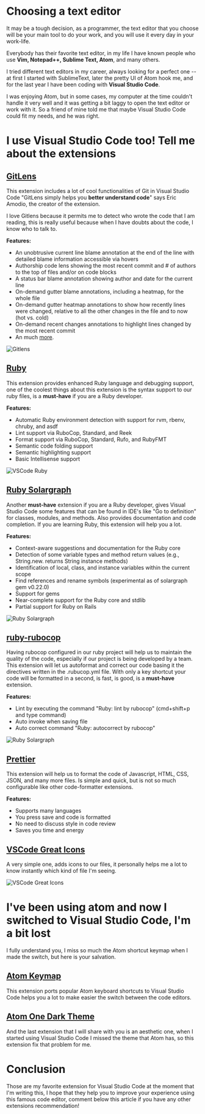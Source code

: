 # Choosing a text editor

It may be a tough decision, as a programmer, the text editor that you choose will be your main tool to do your work, and you will use it every day in your work-life.

Everybody has their favorite text editor, in my life I have known people who use **Vim, Notepad++, Sublime Text, Atom**, and many others.

I tried different text editors in my career, always looking for a perfect one -- at first I started with SublimeText, later the pretty UI of Atom hook me, and for the last year I have been coding with **Visual Studio Code**.

I was enjoying Atom, but in some cases, my computer at the time couldn't handle it very well and it was getting a bit laggy to open the text editor or work with it. So a friend of mine told me that maybe Visual Studio Code could fit my needs, and he was right.

# I use Visual Studio Code too! Tell me about the extensions

## [GitLens](https://marketplace.visualstudio.com/items?itemName=eamodio.gitlens)

This extension includes a lot of cool functionalities of Git in Visual Studio Code "GitLens simply helps you **better understand code**" says Eric Amodio, the creator of the extension.

I love Gitlens because it permits me to detect who wrote the code that I am reading, this is really useful because when I have doubts about the code, I know who to talk to.

**Features:**

- An unobtrusive current line blame annotation at the end of the line with detailed blame information accessible via hovers
- Authorship code lens showing the most recent commit and # of authors to the top of files and/or on code blocks
- A status bar blame annotation showing author and date for the current line
- On-demand gutter blame annotations, including a heatmap, for the whole file
- On-demand gutter heatmap annotations to show how recently lines were changed, relative to all the other changes in the file and to now (hot vs. cold)
- On-demand recent changes annotations to highlight lines changed by the most recent commit
- An much [more](https://gitlens.amod.io/#features).

![Gitlens](images/gitlens-preview.gif)

## [Ruby](https://marketplace.visualstudio.com/items?itemName=rebornix.Ruby)

This extension provides enhanced Ruby language and debugging support, one of the coolest things about this extension is the syntax support to our ruby files, is a **must-have** if you are a Ruby developer.

**Features:**

- Automatic Ruby environment detection with support for rvm, rbenv, chruby, and asdf
- Lint support via RuboCop, Standard, and Reek
- Format support via RuboCop, Standard, Rufo, and RubyFMT
- Semantic code folding support
- Semantic highlighting support
- Basic Intellisense support

![VSCode Ruby](images/vsrubycode.png)

## [Ruby Solargraph](https://marketplace.visualstudio.com/items?itemName=castwide.solargraph)

Another **must-have** extension if you are a Ruby developer, gives Visual Studio Code some features that can be found in IDE's like "Go to definition" for classes, modules, and methods. Also provides documentation and code completion. If you are learning Ruby, this extension will help you a lot.

**Features:**

- Context-aware suggestions and documentation for the Ruby core
- Detection of some variable types and method return values (e.g., String.new. returns String instance methods)
- Identification of local, class, and instance variables within the current scope
- Find references and rename symbols (experimental as of solargraph gem v0.22.0)
- Support for gems
- Near-complete support for the Ruby core and stdlib
- Partial support for Ruby on Rails

![Ruby Solargraph](images/rubysolargraph.gif)

## [ruby-rubocop](https://marketplace.visualstudio.com/items?itemName=misogi.ruby-rubocop)

Having rubocop configured in our ruby project will help us to maintain the quality of the code, especially if our project is being developed by a team. This extension will let us autoformat and correct our code basing it the directives written in the .rubucop.yml file. With only a key shortcut your code will be formatted in a second, is fast, is good, is a **must-have** extension.

**Features:**

- Lint by executing the command "Ruby: lint by rubocop" (cmd+shift+p and type command)
- Auto invoke when saving file
- Auto correct command "Ruby: autocorrect by rubocop"

![Ruby Solargraph](images/rubyrubocop.gif)

## [Prettier](https://marketplace.visualstudio.com/items?itemName=esbenp.prettier-vscode)

This extension will help us to format the code of Javascript, HTML, CSS, JSON, and many more files. Is simple and quick, but is not so much configurable like other code-formatter extensions.

**Features:**

- Supports many languages
- You press save and code is formatted
- No need to discuss style in code review
- Saves you time and energy

## [VSCode Great Icons](https://marketplace.visualstudio.com/items?itemName=emmanuelbeziat.vscode-great-icons)

A very simple one, adds icons to our files, it personally helps me a lot to know instantly which kind of file I'm seeing.

![VSCode Great Icons](images/vscodegreaticons.jpg)


# I&#39;ve been using atom and now I switched to Visual Studio Code, I&#39;m a bit lost

I fully understand you, I miss so much the Atom shortcut keymap when I made the switch, but here is your salvation.

## [Atom Keymap](https://marketplace.visualstudio.com/items?itemName=ms-vscode.atom-keybindings)

This extension ports popular Atom keyboard shortcuts to Visual Studio Code helps you a lot to make easier the switch between the code editors.

## [Atom One Dark Theme](https://marketplace.visualstudio.com/items?itemName=akamud.vscode-theme-onedark)

And the last extension that I will share with you is an aesthetic one, when I started using Visual Studio Code I missed the theme that Atom has, so this extension fix that problem for me.

# Conclusion

Those are my favorite extension for Visual Studio Code at the moment that I'm writing this, I hope that they help you to improve your experience using this famous code editor, comment below this article if you have any other extensions recommendation!
